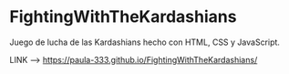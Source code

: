 # FightingWithTheKardashians
Juego de lucha de las Kardashians hecho con HTML, CSS y JavaScript.

LINK --> https://paula-333.github.io/FightingWithTheKardashians/